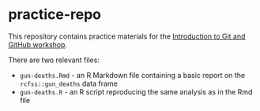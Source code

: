 # practice-repo

This repository contains practice materials for the [Introduction to Git and GitHub workshop](https://css-skills.uchicago.edu/posts/2022-03-08-introduction-to-git-and-github/).

There are two relevant files:

- `gun-deaths.Rmd` - an R Markdown file containing a basic report on the `rcfss::gun_deaths` data frame
- `gun-deaths.R` - an R script reproducing the same analysis as in the Rmd file
